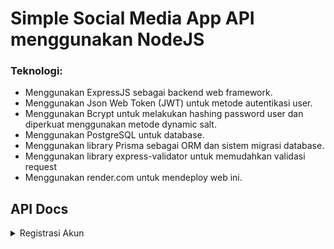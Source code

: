 
# Simple Social Media App API menggunakan NodeJS

### Teknologi:
- Menggunakan ExpressJS sebagai backend web framework.
- Menggunakan Json Web Token (JWT) untuk metode autentikasi user.
- Menggunakan Bcrypt untuk melakukan hashing password user dan diperkuat menggunakan metode dynamic salt.
- Menggunakan PostgreSQL untuk database.
- Menggunakan library Prisma sebagai ORM dan sistem migrasi database.
- Menggunakan library express-validator untuk memudahkan validasi request
- Menggunakan render.com untuk mendeploy web ini.

## API Docs
<details>
    <summary>Registrasi Akun</summary>

### Request
    
```http
POST http://localhost:3000/auth/register
Content-Type:  application/json

{"username":"isi_username","password":"isi_password"}
```
</details>
